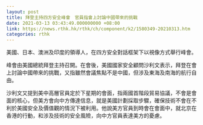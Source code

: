 ```yaml
---
layout: post
title: 拜登主持四方安全峰會　官員指會上討論中國帶來的挑戰
date: 2021-03-13 03:43:49.000000000 +08:00
link: https://news.rthk.hk/rthk/ch/component/k2/1580349-20210313.htm
categories: rthk
---
```


美國、日本、澳洲及印度的領導人，在四方安全對話框架下以視像方式舉行峰會。

峰會由美國總統拜登主持召開。在會後，美國國家安全顧問沙利文表示，拜登在會上討論中國帶來的挑戰，又指雖然會議焦點不是中國，但涉及東海及南海的航行自由。

沙利文又提到美中高層官員定於下星期的會面，指兩國首階段貿易協議，不會是會面的核心，但美方會向中方傳達信息，就是美國計劃採取步驟，確保技術不會在不利於美國安全及價值觀的情況下被利用。他說美方官員到時會在會面中，就北京在香港的行動，和涉及技術的安全風險，向中方官員表達美方的憂慮。
